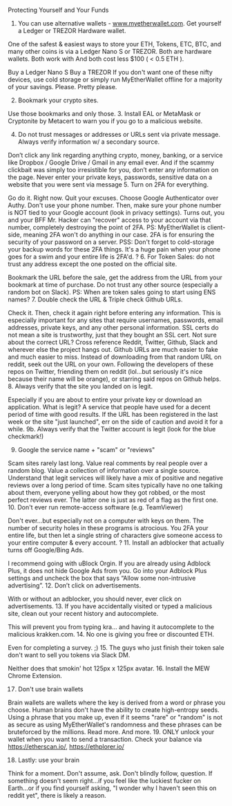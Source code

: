 Protecting Yourself and Your Funds

1. You can use alternative wallets - www.myetherwallet.com. Get yourself a Ledger or TREZOR Hardware wallet.

One of the safest & easiest ways to store your ETH, Tokens, ETC, BTC, and many other coins is via a Ledger Nano S or TREZOR. Both are hardware wallets. Both work with  And both cost less $100 ( < 0.5 ETH ).

Buy a Ledger Nano S
Buy a TREZOR
If you don't want one of these nifty devices, use cold storage or simply run MyEtherWallet offline for a majority of your savings. Please. Pretty please.

2. Bookmark your crypto sites.

Use those bookmarks and only those.
3. Install EAL or MetaMask or Cryptonite by Metacert to warn you if you go to a malicious website.

4. Do not trust messages or addresses or URLs sent via private message. Always verify information w/ a secondary source.

Don’t click any link regarding anything crypto, money, banking, or a service like Dropbox / Google Drive / Gmail in any email ever.
And if the scammy clickbait was simply too irresistible for you, don’t enter any information on the page.
Never enter your private keys, passwords, sensitive data on a website that you were sent via message
5. Turn on 2FA for everything.

Go do it. Right now. Quit your excuses. Choose Google Authenticator over Authy. Don't use your phone number. Then, make sure your phone number is NOT tied to your Google account (look in privacy settings). Turns out, you and your BFF Mr. Hacker can "recover" access to your account via that number, completely destroying the point of 2FA.
PS: MyEtherWallet is client-side, meaning 2FA won't do anything in our case. 2FA is for ensuring the security of your password on a server.
PSS: Don't forget to cold-storage your backup words for these 2FA things. It's a huge pain when your phone goes for a swim and your entire life is 2FA'd. ?
6. For Token Sales: do not trust any address except the one posted on the official site.

Bookmark the URL before the sale, get the address from the URL from your bookmark at time of purchase. Do not trust any other source (especially a random bot on Slack). PS: When are token sales going to start using ENS names?
7. Double check the URL & Triple check Github URLs.

Check it. Then, check it again right before entering any information. This is especially important for any sites that require usernames, passwords, email addresses, private keys, and any other personal information. SSL certs do not mean a site is trustworthy, just that they bought an SSL cert. Not sure about the correct URL? Cross reference Reddit, Twitter, Github, Slack and wherever else the project hangs out.
Github URLs are much easier to fake and much easier to miss. Instead of downloading from that random URL on reddit, seek out the URL on your own. Following the developers of these repos on Twitter, friending them on reddit (lol...but seriously it's nice because their name will be orange), or starring said repos on Github helps.
8. Always verify that the site you landed on is legit.

Especially if you are about to entire your private key or download an application. What is legit? A service that people have used for a decent period of time with good results. If the URL has been registered in the last week or the site "just launched", err on the side of caution and avoid it for a while.
9b. Always verify that the Twitter account is legit (look for the blue checkmark!)

9. Google the service name + "scam" or "reviews"

Scam sites rarely last long. Value real comments by real people over a random blog. Value a collection of information over a single source. Understand that legit services will likely have a mix of positive and negative reviews over a long period of time. Scam sites typically have no one talking about them, everyone yelling about how they got robbed, or the most perfect reviews ever. The latter one is just as red of a flag as the first one.
10. Don't ever run remote-access software (e.g. TeamViewer)

Don't ever...but especially not on a computer with keys on them. The number of security holes in these programs is atrocious. You 2FA your entire life, but then let a single string of characters give someone access to your entire computer & every account. ?
11. Install an adblocker that actually turns off Google/Bing Ads.

I recommend going with uBlock Orgin. If you are already using Adblock Plus, it does not hide Google Ads from you. Go into your Adblock Plus settings and uncheck the box that says “Allow some non-intrusive advertising”.
12. Don’t click on advertisements.

With or without an adblocker, you should never, ever click on advertisements.
13. If you have accidentally visited or typed a malicious site, clean out your recent history and autocomplete.

This will prevent you from typing kra… and having it autocomplete to the malicious krakken.com.
14. No one is giving you free or discounted ETH.

Even for completing a survey. ;)
15. The guys who just finish their token sale don't want to sell you tokens via Slack DM.

Neither does that smokin' hot 125px x 125px avatar.
16. Install the MEW Chrome Extension.

17. Don't use brain wallets

Brain wallets are wallets where the key is derived from a word or phrase you choose. Human brains don't have the ability to create high-entropy seeds. Using a phrase that you make up, even if it seems "rare" or "random" is not as secure as using MyEtherWallet's randomness and these phrases can be bruteforced by the millions. Read more. And more.
19. ONLY unlock your wallet when you want to send a transaction. Check your balance via https://etherscan.io/, https://ethplorer.io/

18. Lastly: use your brain

Think for a moment. Don't assume, ask. Don't blindly follow, question. If something doesn't seem right...if you feel like the luckiest fucker on Earth...or if you find yourself asking, "I wonder why I haven't seen this on reddit yet", there is likely a reason.
